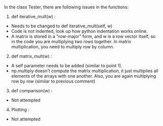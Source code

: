 In the class Tester, there are following issues in the functions: 

1. def iterative_mult(w) :
* Needs to be changed to def iterative_mult(self, w)
* Code is not indented, look up how python indentation works online.
* A matrix is stored in a "row-major" form, and w is a row vector itself, so in the code you are multiplying two rows together. In matrix multiplication, you need to multiply row by column.


2. def matrix_mult(w) :
* A self parameter needs to be added (similar to point 1). 
* np.multiply doesn't compute the matrix multiplication, it just multiplies all elements of the arrays with one another. Also, you are again multiplying row by row (similar to previous comment)

3. def comparison(w) :
* Not attempted

4. Plotting :
* Not attempted
